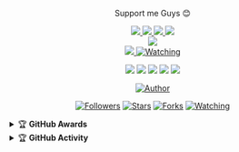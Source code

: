 <p align="center">
Support me Guys 😊 
</p>
<p align="center">
  <a href="https://instagram.com/ground67"><img src="https://img.shields.io/badge/Instagram-E4405F?style=for-the-badge&logo=instagram&logoColor=white"/> 
  <a href="https://wa.me/0"><img src="https://img.shields.io/badge/WhatsApp-25D366?style=for-the-badge&logo=whatsapp&logoColor=white" />
  <a href="https://www.facebook.com/profile.php?id=100"><img src="https://img.shields.io/badge/Facebook-%234267B2.svg?&style=for-the-badge&logo=facebook&logoColor=white" />
  <a href="https://t.me/ground67"><img src="https://img.shields.io/badge/Telegram-%230088cc.svg?&style=for-the-badge&logo=telegram&logoColor=white" /> <br>
  <a href="https://youtu.be/WgeItwiifYs"><img src="https://img.shields.io/badge/YouTube-ground67-ff0000?style=for-the-badge&logo=youtube&logoColor=ff0000&link=https://youtube.com/channel/" /><br>
  <a name=ground67&label=VIEWS&style=flat-square&color=orange" />
  <a href="https://github.com/ground67"><img src="https://img.shields.io/badge/-GitHub-black?style=flat-square&logo=github" /> 
 <!-- <a href="https://youtube.com/channel/"><img src="https://img.shields.io/youtube/channel/subscribers/?style=social" /> <br>-->
  <a href="https://komarev.com/ghpvc/?username=inirey&color=blue&style=flat-square&label=Profile+Views"><img title="Watching" src="https://komarev.com/ghpvc/?username=ground67&color=blue&style=flat-square&label=Profile+View"></a>
</p>

<p align="center">
    <img src="https://img.shields.io/badge/OS-Linux-blue?&logo=Linux" />
    <img src="https://img.shields.io/badge/OS-Windows-blue?&logo=Windows" />
    <img src="https://img.shields.io/badge/IDE-Xcode-blue?&logo=xcode" />
    <img src="https://img.shields.io/badge/Text%20Editor-Visual%20Studio%20Code-blue?&logo=visual%20studio%20code&logoColor=blue" />
    <img src="https://img.shields.io/badge/Sublime%20Text-gray?&logo=Sublime-Text" />
</p>

<p align="center">
<a href="https://github.com/ground67"><img title="Author" src="https://img.shields.io/badge/Author-GROUND67-orange.svg?style=for-the-badge&logo=github"></a>
</p>
<p align="center">
<a href="https://github.com/ground67/followers"><img title="Followers" src="https://img.shields.io/github/followers/ground67?color=blue&style=flat-square"></a>
<a href="https://github.com/ground67/megumikato2/stargazers/"><img title="Stars" src="https://img.shields.io/github/stars/ground67/ElainaBOT?color=red&style=flat-square"></a>
<a href="https://github.com/ground67/megumikato2/network/members"><img title="Forks" src="https://img.shields.io/github/forks/ground67/ElainaBOT?color=red&style=flat-square"></a>
<a href="https://github.com/ground67/megumikato2/watchers"><img title="Watching" src="https://img.shields.io/github/watchers/ground67/ElainaBOT?label=Watchers&color=blue&style=flat-square"></a>
</p>

<details>
    <summary>&#127942 <b>GitHub Awards</b></summary><br/>

![Github Trophy](https://github-profile-trophy.vercel.app/?username=ground67)

</details>

<details>
    <summary>&#127942 <b>GitHub Activity</b></summary><br/>

![Metrics](https://metrics.lecoq.io/ground67?template=classic&repositories.forks=true&languages=1&languages.colors=github&languages.threshold=0%25&config.timezone=Asia%2FSemarang)

